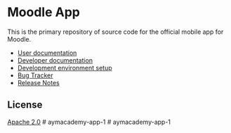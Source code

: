 Moodle App
=================

This is the primary repository of source code for the official mobile app for Moodle.

* [User documentation](https://docs.moodle.org/en/Moodle_app)
* [Developer documentation](http://docs.moodle.org/dev/Moodle_App)
* [Development environment setup](https://docs.moodle.org/dev/Setting_up_your_development_environment_for_the_Moodle_App)
* [Bug Tracker](https://tracker.moodle.org/browse/MOBILE)
* [Release Notes](https://docs.moodle.org/dev/Moodle_App_Release_Notes)

License
-------

[Apache 2.0](http://www.apache.org/licenses/LICENSE-2.0)
#   a y m a c a d e m y - a p p - 1  
 #   a y m a c a d e m y - a p p - 1  
 